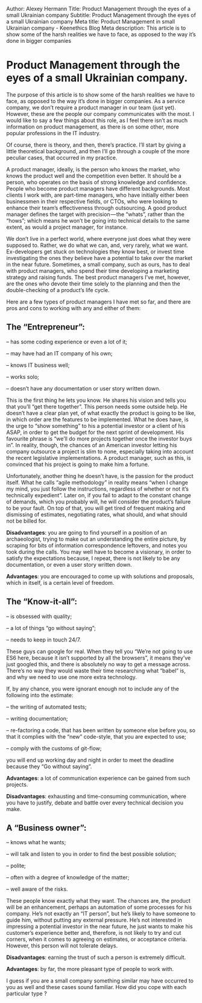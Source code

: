 Author: Alexey Hermann
Title: Product Management through the eyes of a small Ukrainian company
Subtitle: Product Management through the eyes of a small Ukrainian company
Meta title: Product Management in small Ukrainian company - Keenethics Blog
Meta description: This article is to show some of the harsh realities we have to face, as opposed to the way it’s done in bigger companies

# Product Management through the eyes of a small Ukrainian company.

The purpose of this article is to show some of the harsh realities we have to face, as opposed to the way it’s done in bigger companies. As a service company, we don’t require a product manager in our team (just yet). However, these are the people our company communicates with the most. I would like to say a few things about this role, as I feel there isn’t as much information on product management, as there is on some other, more popular professions in the IT industry.

Of course, there is theory, and then, there’s practice. I’ll start by giving a little theoretical background, and then I’ll go through a couple of the more peculiar cases, that occurred in my practice.

A product manager, ideally, is the person who knows the market, who knows the product well and the competition even better. It should be a person, who operates on the basis of strong knowledge and confidence. People who become product managers have different backgrounds. Most clients I work with, are part-time managers, who have initially either been businessmen in their respective fields, or CTOs, who were looking to enhance their team’s effectiveness through outsourcing. A good product manager defines the target with precision — the “whats”, rather than the “hows”; which means he won’t be going into technical details to the same extent, as would a project manager, for instance.

We don’t live in a perfect world, where everyone just does what they were supposed to. Rather, we do what we can, and, very rarely, what we want. Ex-developers get stuck on technologies they know best, or invest time investigating the ones they believe have a potential to take over the market in the near future. Sometimes, a small company, such as ours, has to deal with product managers, who spend their time developing a marketing strategy and raising funds. The best product managers I’ve met, however, are the ones who devote their time solely to the planning and then the double-checking of a product’s life cycle.

Here are a few types of product managers I have met so far, and there are pros and cons to working with any and either of them:

## The “Entrepreneur”:

&ndash; has some coding experience or even a lot of it;

&ndash; may have had an IT company of his own;

&ndash; knows IT business well;

&ndash; works solo;

&ndash; doesn’t have any documentation or user story written down.

This is the first thing he lets you know. He shares his vision and tells you that you’ll “get there together”. This person needs some outside help. He doesn’t have a clear plan yet, of what exactly the product is going to be like, in which order are the features to be implemented. What he does have, is the urge to “show something” to his a potential investor or a client of his ASAP, in order to get the budget for the next sprint of development. His favourite phrase is “we’ll do more projects together once the investor buys in”. In reality, though, the chances of an American investor letting his company outsource a project is slim to none, especially taking into account the recent legislative implementations. A product manager, such as this, is convinced that his project is going to make him a fortune.

Unfortunately, another thing he doesn’t have, is the passion for the product itself. What he calls “agile methodology” in reality means “when I change my mind, you just follow the instructions, regardless of whether or not it’s technically expedient”. Later on, if you fail to adapt to the constant change of demands, which you probably will, he will consider the product’s failure to be your fault. On top of that, you will get tired of frequent making and dismissing of estimates, negotiating rates, what should, and what should not be billed for.

__Disadvantages__: you are going to find yourself in a position of an archaeologist, trying to make out an understanding the entire picture, by scraping for bits of information correspondence leftovers, and notes you took during the calls. You may well have to become a visionary, in order to satisfy the expectations because, I repeat, there is not likely to be any documentation, or even a user story written down.

__Advantages__: you are encouraged to come up with solutions and proposals, which in itself, is a certain level of freedom.

## The “Know-it-all”:

&ndash; is obsessed with quality;

&ndash; a lot of things “go without saying”;

&ndash; needs to keep in touch 24/7.

These guys can google for real. When they tell you “We’re not going to use ES6 here, because it isn’t supported by all the browsers”, it means they’ve just googled this, and there is absolutely no way to get a message across. There’s no way they would waste their time researching what “babel” is, and why we need to use one more extra technology.

If, by any chance, you were ignorant enough not to include any of the following into the estimate:

&ndash; the writing of automated tests;

&ndash; writing documentation;

&ndash; re-factoring a code, that has been written by someone else before you, so that it complies with the “new” code-style, that you are expected to use;

&ndash; comply with the customs of git-flow;

you will end up working day and night in order to meet the deadline because they “Go without saying”.

__Advantages__: a lot of communication experience can be gained from such projects.

__Disadvantages__: exhausting and time-consuming communication, where you have to justify, debate and battle over every technical decision you make.

## A “Business owner”:

&ndash; knows what he wants;

&ndash; will talk and listen to you in order to find the best possible solution;

&ndash; polite;

&ndash; often with a degree of knowledge of the matter;

&ndash; well aware of the risks.

These people know exactly what they want. The chances are, the product will be an enhancement, perhaps an automation of some processes for his company. He’s not exactly an “IT person”, but he’s likely to have someone to guide him, without putting any external pressure. He’s not interested in impressing a potential investor in the near future, he just wants to make his customer’s experience better and, therefore, is not likely to try and cut corners, when it comes to agreeing on estimates, or acceptance criteria. However, this person will not tolerate delays.

__Disadvantages__: earning the trust of such a person is extremely difficult.

__Advantages__: by far, the more pleasant type of people to work with.

I guess if you are a small company something similar may have occurred to you as well and these cases sound familiar. How did you cope with each particular type ?
